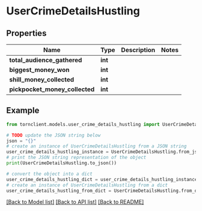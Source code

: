 # UserCrimeDetailsHustling


## Properties

Name | Type | Description | Notes
------------ | ------------- | ------------- | -------------
**total_audience_gathered** | **int** |  | 
**biggest_money_won** | **int** |  | 
**shill_money_collected** | **int** |  | 
**pickpocket_money_collected** | **int** |  | 

## Example

```python
from tornclient.models.user_crime_details_hustling import UserCrimeDetailsHustling

# TODO update the JSON string below
json = "{}"
# create an instance of UserCrimeDetailsHustling from a JSON string
user_crime_details_hustling_instance = UserCrimeDetailsHustling.from_json(json)
# print the JSON string representation of the object
print(UserCrimeDetailsHustling.to_json())

# convert the object into a dict
user_crime_details_hustling_dict = user_crime_details_hustling_instance.to_dict()
# create an instance of UserCrimeDetailsHustling from a dict
user_crime_details_hustling_from_dict = UserCrimeDetailsHustling.from_dict(user_crime_details_hustling_dict)
```
[[Back to Model list]](../README.md#documentation-for-models) [[Back to API list]](../README.md#documentation-for-api-endpoints) [[Back to README]](../README.md)



